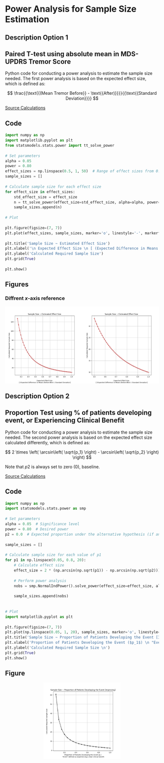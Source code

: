 # Power Analysis for Sample Size Estimation

## Description Option 1
## Paired T-test using absolute mean in **MDS-UPDRS Tremor Score**

Python code for conducting a power analysis to estimate the sample size needed. The first power analysis is based on the expected effect size, which is defined as:

$$
\frac{{\text{{(Mean Tremor Before}} - \text{{After)}}}}{{\text{{Standard Deviation}}}}
$$






[Source Calculations](https://github.com/statsmodels/statsmodels/blob/main/statsmodels/stats/power.py)



## Code


```python
import numpy as np
import matplotlib.pyplot as plt
from statsmodels.stats.power import tt_solve_power

# Set parameters
alpha = 0.05
power = 0.80
effect_sizes = np.linspace(0.5, 1, 50)  # Range of effect sizes from 0.5 to 1
sample_sizes = []

# Calculate sample size for each effect size
for effect_size in effect_sizes:
    std_effect_size = effect_size
    n = tt_solve_power(effect_size=std_effect_size, alpha=alpha, power=power, alternative='two-sided')
    sample_sizes.append(n)

# Plot

plt.figure(figsize=(7, 7))
plt.plot(effect_sizes, sample_sizes, marker='o', linestyle='-', markerfacecolor='none', markersize=5, color='firebrick')

plt.title('Sample Size ~ Estimated Effect Size')
plt.xlabel('\n Expected Effect Size \n [ (Expected Difference in Means Before-After) / Standard Deviation]')
plt.ylabel('Calculated Required Sample Size')
plt.grid(True)

plt.show()
```



## Figures 
### Diffrent *x*-axis reference

<div style="display: flex;">
  <img src="Figure_1.png" alt="Image 1" style="width: 50%;">
  <img src="Figure_2.png" alt="Image 2" style="width: 50%;">
</div>





## Description Option 2
## Proportion Test using % of patients developing event, or **Experiencing Clinical Benefit**

Python code for conducting a power analysis to estimate the sample size needed. The second power analysis is based on the expected effect size calculated differently, which is defined as:

$$
2 \times \left( \arcsin\left( \sqrt{p_1} \right) - \arcsin\left( \sqrt{p_2} \right) \right)
$$

Note that *p*2 is always set to zero (0), baseline.



[Source Calculations](https://github.com/statsmodels/statsmodels/blob/main/statsmodels/stats/power.py)



## Code


```python
import numpy as np
import statsmodels.stats.power as smp

# Set parameters
alpha = 0.05  # Significance level
power = 0.80  # Desired power
p2 = 0.0  # Expected proportion under the alternative hypothesis (if any)

sample_sizes = []

# Calculate sample size for each value of p1
for p1 in np.linspace(0.05, 0.8, 20):
    # Calculate effect size
    effect_size = 2 * (np.arcsin(np.sqrt(p1)) - np.arcsin(np.sqrt(p2)))
    
    # Perform power analysis
    nobs = smp.NormalIndPower().solve_power(effect_size=effect_size, alpha=alpha, power=power, alternative='larger')
    
    sample_sizes.append(nobs)


# Plot
import matplotlib.pyplot as plt

plt.figure(figsize=(7, 7))
plt.plot(np.linspace(0.05, 1, 20), sample_sizes, marker='o', linestyle='-', markerfacecolor='none', markersize=5, color='black')
plt.title('Sample Size ~ Proportion of Patients Developing the Event [Improving]')
plt.xlabel('Proportion of Patients Developing the Event ($p_1$) \n "Event" defined as experiencing a clear clinical benefit')
plt.ylabel('Calculated Required Sample Size \n')
plt.grid(True)
plt.show()
```



## Figure

<div style="display: flex; justify-content: center;">
  <img src="Figure_3.png" alt="Image 1" style="width: 50%;">
</div>